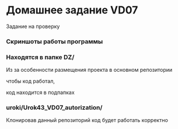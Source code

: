 # Домашнее задание VD07
 Задание на проверку

### Скриншоты работы программы 

### Находятся в папке DZ/

Из за особенности размещения проекта в основном репозитории

чтобы код работал,

код находится в подпапках

### uroki/Urok43_VD07_autorization/

Клонировав данный репозиторий код будет работать корректно
